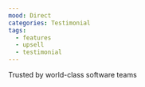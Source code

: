 ```yaml
---
mood: Direct
categories: Testimonial
tags:
  - features
  - upsell
  - testimonial
---
```

Trusted by world-class software teams